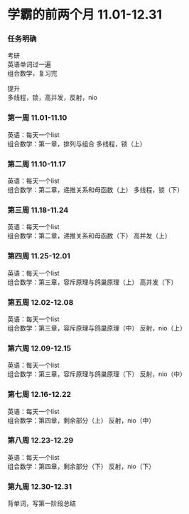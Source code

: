 # 学霸的前两个月 11.01-12.31

### 任务明确
考研  
英语单词过一遍  
组合数学，复习完  

提升  
多线程，锁，高并发，反射，nio  

### 第一周 11.01-11.10
英语：每天一个list  
组合数学：第一章，排列与组合
多线程，锁（上）

### 第二周 11.10-11.17
英语：每天一个list  
组合数学：第二章，递推关系和母函数（上）
多线程，锁（下）

### 第三周 11.18-11.24
英语：每天一个list  
组合数学：第二章，递推关系和母函数（下）
高并发（上）

### 第四周 11.25-12.01
英语：每天一个list  
组合数学：第三章，容斥原理与鸽巢原理（上）
高并发（下）

### 第五周 12.02-12.08
英语：每天一个list  
组合数学：第三章，容斥原理与鸽巢原理（中）
反射，nio（上）

### 第六周 12.09-12.15
英语：每天一个list  
组合数学：第三章，容斥原理与鸽巢原理（下）
反射，nio（中）

### 第七周 12.16-12.22
英语：每天一个list  
组合数学：第四章，剩余部分（上）
反射，nio（中）

### 第八周 12.23-12.29
英语：每天一个list  
组合数学：第四章，剩余部分（下）
反射，nio（下）

### 第九周 12.30-12.31
背单词，写第一阶段总结


